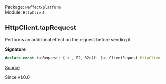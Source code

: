 Package: `@effect/platform`<br />
Module: `HttpClient`<br />

## HttpClient.tapRequest

Performs an additional effect on the request before sending it.

**Signature**

```ts
declare const tapRequest: { <_, E2, R2>(f: (a: ClientRequest.HttpClientRequest) => Effect.Effect<_, E2, R2>): <E, R>(self: HttpClient.With<E, R>) => HttpClient.With<E | E2, R | R2>; <E, R, _, E2, R2>(self: HttpClient.With<E, R>, f: (a: ClientRequest.HttpClientRequest) => Effect.Effect<_, E2, R2>): HttpClient.With<E | E2, R | R2>; }
```

[Source](https://github.com/Effect-TS/effect/tree/main/packages/platform/src/HttpClient.ts#L580)

Since v1.0.0